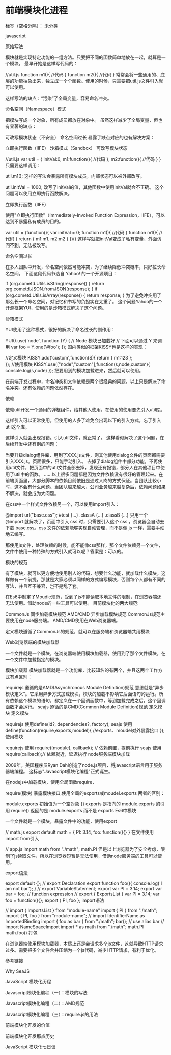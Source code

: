 ﻿# 前端模块化进程

标签（空格分隔）： 未分类


javascript

原始写法

模块就是实现特定功能的一组方法。只要把不同的函数简单地放在一起，就算是一个模块。 
最早开始是这样写代码的：

//util.js
function m1(){
    //代码
}
function m2(){
    //代码
}
常常会将一些通用的、底层的功能抽象出来，独立成一个个函数。使用的时候，只需要把util.js文件引入就可以使用。

这样写法的缺点：“污染”了全局变量，容易命名冲突。

命名空间（Namespace）模式

把模块写成一个对象，所有成员都放在对象中。 
虽然这样减少了全局变量，但也有显著的缺点：

可改写模块状态（不安全）
命名空间过长
暴露了缺点对应的也有解决方案：

立即执行函数（IIFE）
沙箱模式（Sandbox）
可改写模块状态

//util.js
var util = {
    initVal:0,
    m1:function(){
        //代码
    },
    m2:function(){
        //代码
    }
}
只需要这样调用：

util.m1();
这样的写法会暴露所有模块成员，内部状态可以被外部改写。

util.initVal = 1000;
改写了initVal的值，其他函数中使用initVal就会不正确。 
这个问题可以使用立即执行函数解决。

立即执行函数（IIFE）

使用"立即执行函数"（Immediately-Invoked Function Expression，IIFE），可以达到不暴露私有成员的目的。

var util = (function(){
    var initVal = 0;
    function m1(){
        //代码
    }
    function m1(){
        //代码
    }
    return {
        m1:m1.
        m2:m2
    }
})()
这样写就把initVal变成了私有变量，外面访问不到，无法被改写。

命名空间过长

在多人团队中开发，命名空间依然可能冲突，为了继续降低冲突概率，只好拉长命名空间。 
下面这段代码节选自 Yahoo! 的一个开源项目：

if (org.cometd.Utils.isString(response)) {
    return org.cometd.JSON.fromJSON(response);
}
if (org.cometd.Utils.isArray(response)) {
    return response;
}
为了避免冲突用了那么长一个命名空间，对记忆和书写的负担实在太重了。 
这个问题Yahoo的一个开源框架YUI，使用的是沙箱模式解决了这个问题。

沙箱模式

YUI使用了这种模式，很好的解决了命名过长的副作用：

YUI().use('node', function (Y) {
  // Node 模块已加载好
  // 下面可以通过 Y 来调用
  var foo = Y.one('#foo');
});
国内类似的框架KISSY也是这样的实现：

//定义模块
KISSY.add('custom',function(S){
        return {
            m1:123
        };    
    });
//使用模块
KISSY.use(["node","custom"],function(s,node,custom){
    console.log(s,node)
});
把要用到的模块加载进来，然后就可以使用。

在前端开发过程中，命名冲突和文件依赖是两个很经典的问题。以上只是解决了命名冲突。还有依赖的问题依然存在。

依赖

依赖util开发一个通用的弹框组件，给其他人使用，在使用的使用要先引入util库。

<script src="util.js"></script>
<script src="dialog.js"></script>
<script>
 new Dialog();
  // 代码！
</script>
这样引入可以正常使用，但使用的人多了难免会出现以下的引入方式，忘了引入util这个库。

<script src="dialog.js"></script>
<script>
 new Dialog();
  // 代码！
</script>
这样引入就会出现报错。引入util文件，就正常了。 
这样看似解决了这个问题，在后续开发中还有别的问题：

当要升级dialog组件库，用到了XXX.js文件，则其他使用dialog文件的页面都需要引入XXX.js。页面很多，只能手动引入。
去掉了dialog组件中部分功能，不再使用util文件，把页面中的util文件全部去掉，发现还有报错，部分人在其他项目中使用了util中的函数。 
.....
以上很多问题都是因为文件依赖没有很好的管理起来。在前端页面里，大部分脚本的依赖目前依旧是通过人肉的方式保证。当团队比较小时，这不会有什么问题。当团队越来越大，公司业务越来越复杂后，依赖问题如果不解决，就会成为大问题。

在css中一个样式文件依赖另一个，可以使用import引入：

@import url("base.css");
#test {...}
.classA {...}
.classB {...}
只用一个 @import 就解决了，页面中引入 css 时，只需要引入这个 css ，浏览器会自动去下载 base.css。css 文件的依赖能够实现自动管理，而不是像 js 一样，需要手动地去编写。

那使用js文件，处理依赖的时候，能不能像css那样，那个文件依赖另一个文件，文件中使用一种特殊的方式引入就可以呢？答案是：可以的。

模块的规范

有了模块，就可以更方便地使用别人的代码，想要什么功能，就加载什么模块。这样做有一个前提，那就是大家必须以同样的方式编写模块，否则每个人都有不同的写法，并且互不兼容，岂不是乱了套。

在Es6中制定了Moudle规范，受到了js不能读取本地文件的限制，在浏览器端还无法使用。借助node的一些工具可以使用。
目前模块化的两大规范:

CommonJs 同步加载模块规范
AMD/CMD 异步加载模块规范
CommonJs规范主要使用在node服务端。 
AMD/CMD使用在Web浏览器端。

定义模块遵循了CommonJs的规范，就可以在服务端和浏览器端共用模块

Web浏览器端的模块加载器

一个文件就是一个模块，在浏览器端使用模块加载器，使用到了那个文件模块，在一个文件中加载指定的模块。

模块加载器 
模块加载器就是一个功能库，比较知名的有两个，并且这两个工作方式有点区别：

requirejs 
遵循的是AMD(Asynchronous Module Definition)规范 
意思就是"异步模块定义"。它采用异步方式加载模块，模块的加载不影响它后面语句的运行。所有依赖这个模块的语句，都定义在一个回调函数中，等到加载完成之后，这个回调函数才会运行。
seajs 
遵循的是CMD(Common Module Definition)规范
定义模块 
定义模块

requirejs 使用define(id?, dependencies?, factory); 
seajs 使用define(function(require,exports,moudel){ 
//exports、moudel对外暴露接口 
});
使用模块

requirejs 使用 require([module], callback); // 依赖前置，提前执行 
seajs 使用 require(callback);// 依赖就近，延迟执行
node服务端模块加载

2009年，美国程序员Ryan Dahl创造了node.js项目，将javascript语言用于服务器端编程。 
这标志"Javascript模块化编程"正式诞生。

在nodejs中加载模块，使用全局函数require，

require(模块)
暴露模块接口,使用全局的exports或moudel.exports 
两者的区别：

module.exports 初始值为一个空对象 {} 
exports 是指向的 module.exports 的引用 
require() 返回的是 module.exports 而不是 exports
Es6中模块

一个文件就是一个模块，暴露文件中的功能，使用export

// math.js 
export default math = { 
PI: 3.14, 
foo: function(){} 
}
在文件使用import from引入

// app.js 
import math from "./math"; 
math.PI
但是以上浏览器为了安全考虑，限制了js读取文件，所以在浏览器短暂是无法使用，借助node服务端的工具可以使用。

export语法

export default {};
// export Declaration
export function foo(){
    console.log('I am not bar.');
}
// export VariableStatement;
export var PI = 3.14;
export var bar = foo;   // function expression
// export { ExportsList }
var PI = 3.14;
var foo = function(){};
export { PI, foo };
import语法

// import { ImportsList } from "module-name"
import { PI } from "./math";
import { PI, foo } from "module-name";
// import IdentifierName as ImportedBinding
import { foo as bar } from "./math";
bar();  // use alias bar
// import NameSpaceImport
import * as math from "./math";
math.PI
math.foo()
打包

在浏览器端使用模块加载器，本质上还是会请求多个js文件，这就导致HTTP请求过多。需要把多个文件合并压缩为一个js代码，减少HTTP请求，有利于优化。

参考链接

Why SeaJS

JavaScript 模块化历程

Javascript模块化编程（一）：模块的写法

Javascript模块化编程（二）：AMD规范

Javascript模块化编程（三）：require.js的用法

前端模块化开发的价值

前端模块化开发那点历史

JavaScript 模块化七日谈





